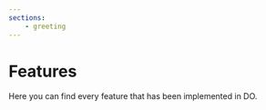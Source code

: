```yaml
---
sections:
    - greeting
---
```


# Features

Here you can find every feature that has been implemented in DO.
